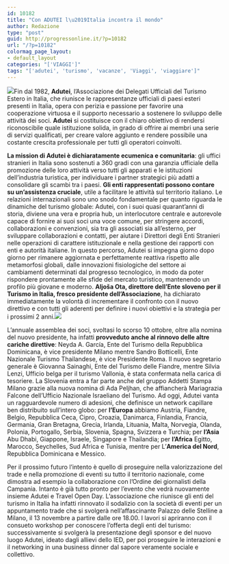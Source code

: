 ```yaml
---
id: 10182
title: "Con ADUTEI l\u2019Italia incontra il mondo"
author: Redazione
type: "post"
guid: http://progressonline.it/?p=10182
url: "/?p=10182"
colormag_page_layout:
- default_layout
categories: "['VIAGGI']"
tags: "['adutei', 'turismo', 'vacanze', 'Viaggi', 'viaggiare']"
---
```


![](https://progressonline.it/wp-content/uploads/2018/11/GoEuro_viaggiare_da_soli-750x500.jpg)Fin dal 1982, **Adutei**, l’Associazione dei Delegati Ufficiali del Turismo Estero in Italia, che riunisce le rappresentanze ufficiali di paesi esteri presenti in Italia, opera con perizia e passione per favorire una cooperazione virtuosa e il supporto necessario a sostenere lo sviluppo delle attività dei soci. **Adutei** si costituisce con il chiaro obiettivo di rendersi riconoscibile quale istituzione solida, in grado di offrire ai membri una serie di servizi qualificati, per creare valore aggiunto e rendere possibile una costante crescita professionale per tutti gli operatori coinvolti.

**La mission di Adutei è dichiaratamente ecumenica e comunitaria**: gli uffici stranieri in Italia sono sostenuti a 360 gradi con una garanzia ufficiale della promozione delle loro attività verso tutti gli apparati e le istituzioni dell’industria turistica, per individuare i partner strategici più adatti a consolidare gli scambi tra i paesi. **Gli enti rappresentati possono contare su un’assistenza cruciale**, utile a facilitare le attività sul territorio italiano. Le relazioni internazionali sono uno snodo fondamentale per quanto riguarda le dinamiche del turismo globale: Adutei, con i suoi quasi quarant’anni di storia, diviene una vera e propria hub, un interlocutore centrale e autorevole capace di fornire ai suoi soci una voce comune, per stringere accordi, collaborazioni e convenzioni, sia tra gli associati sia all’esterno, per sviluppare collaborazioni e contatti, per aiutare i Direttori degli Enti Stranieri nelle operazioni di carattere istituzionale e nella gestione dei rapporti con enti e autorità italiane. In questo percorso, Adutei si impegna giorno dopo giorno per rimanere aggiornata e perfettamente reattiva rispetto alle metamorfosi globali, dalle innovazioni fisiologiche del settore ai cambiamenti determinati dal progresso tecnologico, in modo da poter rispondere prontamente alle sfide del mercato turistico, mantenendo un profilo più giovane e moderno. **Aljoša Ota, direttore dell’Ente sloveno per il Turismo in Italia, fresco presidente dell’Associazione**, ha dichiarato immediatamente la volontà di incrementare il confronto con il nuovo direttivo e con tutti gli aderenti per definire i nuovi obiettivi e la strategia per i prossimi 2 anni.![](https://progressonline.it/wp-content/uploads/2018/11/viaggiare-1.jpg)

L’annuale assemblea dei soci, svoltasi lo scorso 10 ottobre, oltre alla nomina del nuovo presidente, ha infatti **provveduto anche al rinnovo delle altre cariche direttive**: Neyda A. García, Ente del Turismo della Repubblica Dominicana, è vice presidente Milano mentre Sandro Botticelli, Ente Nazionale Turismo Thailandese, è vice Presidente Roma. Il nuovo segretario generale è Giovanna Sainaghi, Ente del Turismo delle Fiandre, mentre Silvia Lenzi, Ufficio belga per il turismo Vallonia, è stata confermata nella carica di tesoriere. La Slovenia entra a far parte anche del gruppo Addetti Stampa Milano grazie alla nuova nomina di Ada Peljhan, che affiancherà Mariagrazia Falcone dell’Ufficio Nazionale Israeliano del Turismo. Ad oggi, Adutei vanta un ragguardevole numero di adesioni, che definisce un network capillare ben distribuito sull’intero globo: per **l’Europa** abbiamo Austria, Fiandre, Belgio, Repubblica Ceca, Cipro, Croazia, Danimarca, Finlandia, Francia, Germania, Gran Bretagna, Grecia, Irlanda, Lituania, Malta, Norvegia, Olanda, Polonia, Portogallo, Serbia, Slovenia, Spagna, Svizzera e Turchia; per **l’Asia** Abu Dhabi, Giappone, Israele, Singapore e Thailandia; per **l’Africa** Egitto, Marocco, Seychelles, Sud Africa e Tunisia, mentre per L’**America del Nord**, Repubblica Dominicana e Messico.

Per il prossimo futuro l’intento è quello di proseguire nella valorizzazione del trade e nella promozione di eventi su tutto il territorio nazionale, come dimostra ad esempio la collaborazione con l’Ordine dei giornalisti della Campania. Intanto è già tutto pronto per l’evento che vedrà nuovamente insieme Adutei e Travel Open Day. L’associazione che riunisce gli enti del turismo in Italia ha infatti rinnovato il sodalizio con la società di eventi per un appuntamento trade che si svolgerà nell’affascinante Palazzo delle Stelline a Milano, il 13 novembre a partire dalle ore 18.00. I lavori si apriranno con il consueto workshop per conoscere l’offerta degli enti del turismo: successivamente si svolgerà la presentazione degli sponsor e del nuovo luogo Adutei, ideato dagli allievi dello IED, per poi proseguire le interazioni e il networking in una business dinner dal sapore veramente sociale e collettivo.